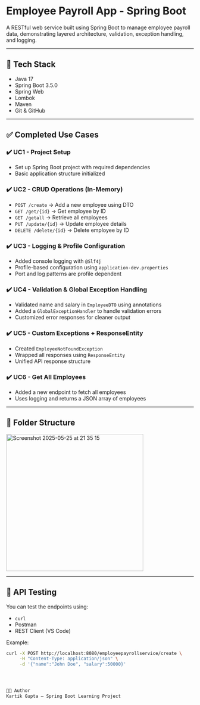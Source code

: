 # Employee Payroll App - Spring Boot

A RESTful web service built using Spring Boot to manage employee payroll data, demonstrating layered architecture, validation, exception handling, and logging.

---

## 🔧 Tech Stack

- Java 17
- Spring Boot 3.5.0
- Spring Web
- Lombok
- Maven
- Git & GitHub

---

## ✅ Completed Use Cases

### ✔️ UC1 - Project Setup
- Set up Spring Boot project with required dependencies
- Basic application structure initialized

### ✔️ UC2 - CRUD Operations (In-Memory)
- `POST /create` → Add a new employee using DTO
- `GET /get/{id}` → Get employee by ID
- `GET /getall` → Retrieve all employees
- `PUT /update/{id}` → Update employee details
- `DELETE /delete/{id}` → Delete employee by ID

### ✔️ UC3 - Logging & Profile Configuration
- Added console logging with `@Slf4j`
- Profile-based configuration using `application-dev.properties`
- Port and log patterns are profile dependent

### ✔️ UC4 - Validation & Global Exception Handling
- Validated name and salary in `EmployeeDTO` using annotations
- Added a `GlobalExceptionHandler` to handle validation errors
- Customized error responses for cleaner output

### ✔️ UC5 - Custom Exceptions + ResponseEntity
- Created `EmployeeNotFoundException`
- Wrapped all responses using `ResponseEntity`
- Unified API response structure

### ✔️ UC6 - Get All Employees
- Added a new endpoint to fetch all employees
- Uses logging and returns a JSON array of employees

---

## 📁 Folder Structure
<img width="368" alt="Screenshot 2025-05-25 at 21 35 15" src="https://github.com/user-attachments/assets/c92d0d36-b510-4558-b6dd-a634c10f8400" />


---

## 🧪 API Testing

You can test the endpoints using:
- `curl`
- Postman
- REST Client (VS Code)

Example:
```bash
curl -X POST http://localhost:8080/employeepayrollservice/create \
     -H "Content-Type: application/json" \
     -d '{"name":"John Doe", "salary":50000}'




👨‍💻 Author
Kartik Gupta — Spring Boot Learning Project


